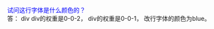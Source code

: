 <!DOCTYPE html>
<html>
	<head>
		<meta http-equiv="content-type" content="text/html;charset=utf-8" />
		<meta name="keywords" content="关键词1,关键词2,关键词3" />
		<meta name="description" content="对网站的描述" />
		<title>第4题</title>
		<style type="text/css">
			div div {
				color: blue;
			}
			div {
				color: red;
			}
		</style>
	</head>
	<body>
		<div>
			<div>
				<div>试问这行字体是什么颜色的？</div>
			</div>
		</div>
	</body>
</html>
答：
div div的权重是0-0-2，
div的权重是0-0-1，
改行字体的颜色为blue。